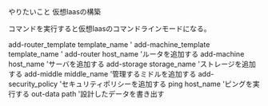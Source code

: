 やりたいこと
仮想Iaasの構築

コマンドを実行すると仮想Iaasのコマンドラインモードになる。

add-router_template   template_name   '
add-machine_template   template_name    '
add-router    host_name     'ルータを追加する
add-machine   host_name     'サーバを追加する
add-storage   storage_name  'ストレージを追加する
add-middle    middle_name   '管理するミドルを追加する
add-security_policy         'セキュリティポリシーを追加する
ping          host_name     'ピングを実行する
out-data      path          '設計したデータを書き出す

